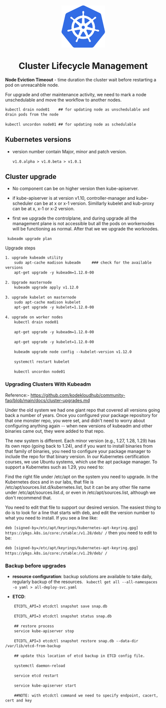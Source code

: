 <p align="center">
  <img src="https://raw.githubusercontent.com/kubernetes/kubernetes/master/logo/logo.svg"
       alt="Kubernetes Logo" width="140">
</p>

<h1 align="center">Cluster Lifecycle Management</h1>

**Node Eviction Timeout** - time duration the cluster wait before restarting a pod on unreacahble node.

For upgrade and other maintenance activity, we need to mark a node unschedulable and move the workflow to another nodes.


```
kubectl drain node01    ## for updating node as unschedulable and drain pods from the node

kubectl uncordon node01 ## for updating node as schedulable

```

## Kubernetes versions

- version number contain Major, minor and patch version.

    ` v1.0.alpha > v1.0.beta > v1.0.1 `

## Cluster upgrade

- No component can be on higher version then kube-apiserver.

- if kube-apiserver is at version v1.10, controller-manager and  kube-scheduler can be at x or x-1 version. Simillarly kubelet and kub-proxy can be at x, x-1 or x-2 version.

- first we upgrade the controlplane, and during upgrade all the management plane is not accessible but all the pods on workernodes will be functioning as normal. After that we we upgrade the worknodes.

` kubeadm upgrade plan`

Upgrade steps

```
1. upgrade kubeadm utility
    sudo apt-cache madison kubeadm     ### check for the available versions
    apt-get upgrade -y kubeadm=1.12.0-00

2. Upgrade masternode
    kubeadm upgrade apply v1.12.0

3. upgrade kubelet on masternode
    sudo apt-cache madison kubelet
    apt-get upgrade -y kubelet=1.12.0-00

4. upgrade on worker nodes
    kubectl drain node01

    apt-get upgrade -y kubeadm=1.12.0-00

    apt-get upgrade -y kubelet=1.12.0-00

    kubeadm upgrade node config --kubelet-version v1.12.0

    systemctl restart kubelet

    kubectl uncordon node01
```
### Upgrading Clusters With Kubeadm

Reference:- https://github.com/kodekloudhub/community-faq/blob/main/docs/cluster-upgrades.md

Under the old system we had one giant repo that covered all versions going back a number of years. Once you configured your package repository for that one monster repo, you were set, and didn't need to worry about configuring anything again -- when new versions of kubeadm and other binaries came out, they were added to that repo.

The new system is different. Each minor version (e.g., 1.27, 1.28, 1.29) has its own repo (going back to 1.24), and if you want to install binaries from that family of binaries, you need to configure your package manager to include the repo for that binary version. In our Kubernetes certification courses, we use Ubuntu systems, which use the apt package manager. To support a Kubernetes such as 1.29, you need to:

Find the right file under /etc/apt on the system you need to upgrade. In the Kubernetes docs and in our labs, that file is /etc/apt/sources.list.d/kubernetes.list, but it can be any other file name under /etc/apt/sources.list.d, or even in /etc/apt/sources.list, although we don't recommend that.

You need to edit that file to support our desired version. The easiest thing to do is to look for a line that starts with deb, and edit the version number to what you need to install. If you see a line like:

`deb [signed-by=/etc/apt/keyrings/kubernetes-apt-keyring.gpg] https://pkgs.k8s.io/core:/stable:/v1.28/deb/ /`
then you need to edit to be:

`deb [signed-by=/etc/apt/keyrings/kubernetes-apt-keyring.gpg] https://pkgs.k8s.io/core:/stable:/v1.29/deb/ /`


### Backup before upgrades

- **resource configuration**: backup solutions are available to take daily, regularly backup of the resources.
    ` kubectl get all --all-namespaces -o yaml > all-deploy-svc.yaml`

- **ETCD**:
```
    ETCDTL_API=3 etcdctl snapshot save snap.db

    ETCDTL_API=3 etcdctl snapshot status snap.db

    ## restore process
    service kube-apiserver stop

    ETCDTL_API=3 etcdctl snapshot restore snap.db --data-dir /var/lib/etcd-from-backup

    ## update this location of etcd backup in ETCD config file.

    systemctl daemon-reload

    service etcd restart

    service kube-apiserver start

    ##NOTE: with etcdctl command we need to specify endpoint, cacert, cert and key
```
